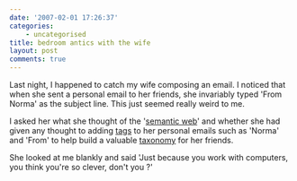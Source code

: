 ```yaml
---
date: '2007-02-01 17:26:37'
categories:
    - uncategorised
title: bedroom antics with the wife
layout: post
comments: true
---
```


Last night, I happened to catch my wife composing an email. I noticed
that when she sent a personal email to her friends, she invariably typed
'From Norma' as the subject line. This just seemed really weird to me.

I asked her what she thought of the '[semantic
web](http://news.bbc.co.uk/1/hi/technology/6318531.stm)' and whether she
had given any thought to adding
[tags](http://www.nbrightside.com/blog/2006/03/02/tags-categories-and-labels/)
to her personal emails such as 'Norma' and 'From' to help build a
valuable [taxonomy](http://drupal.org/handbook/modules/taxonomy) for her
friends.

She looked at me blankly and said 'Just because you work with computers,
you think you're so clever, don't you ?'
